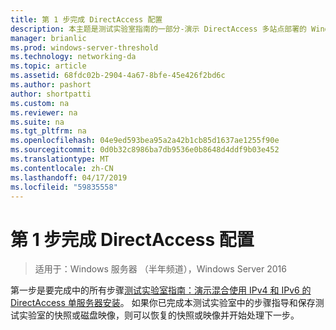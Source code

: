 ```yaml
---
title: 第 1 步完成 DirectAccess 配置
description: 本主题是测试实验室指南的一部分-演示 DirectAccess 多站点部署的 Windows Server 2016
manager: brianlic
ms.prod: windows-server-threshold
ms.technology: networking-da
ms.topic: article
ms.assetid: 68fdc02b-2904-4a67-8bfe-45e426f2bd6c
ms.author: pashort
author: shortpatti
ms.custom: na
ms.reviewer: na
ms.suite: na
ms.tgt_pltfrm: na
ms.openlocfilehash: 04e9ed593bea95a2a42b1cb85d1637ae1255f90e
ms.sourcegitcommit: 0d0b32c8986ba7db9536e0b8648d4ddf9b03e452
ms.translationtype: MT
ms.contentlocale: zh-CN
ms.lasthandoff: 04/17/2019
ms.locfileid: "59835558"
---
```

# <a name="step-1-complete-the-directaccess-configuration"></a>第 1 步完成 DirectAccess 配置

>适用于：Windows 服务器 （半年频道），Windows Server 2016

第一步是要完成中的所有步骤[测试实验室指南：演示混合使用 IPv4 和 IPv6 的 DirectAccess 单服务器安装](https://go.microsoft.com/fwlink/p/?LinkId=237004)。 如果你已完成本测试实验室中的步骤指导和保存测试实验室的快照或磁盘映像，则可以恢复的快照或映像并开始处理下一步。 
